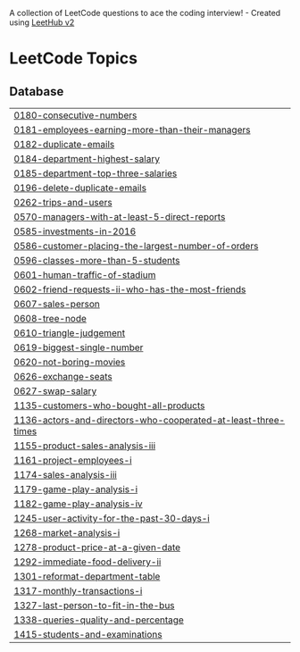 A collection of LeetCode questions to ace the coding interview! - Created using [LeetHub v2](https://github.com/arunbhardwaj/LeetHub-2.0)
<!---LeetCode Topics Start-->
# LeetCode Topics
## Database
|  |
| ------- |
| [0180-consecutive-numbers](https://github.com/BhanuPrakash000/Leetcode_Problems/tree/master/0180-consecutive-numbers) |
| [0181-employees-earning-more-than-their-managers](https://github.com/BhanuPrakash000/Leetcode_Problems/tree/master/0181-employees-earning-more-than-their-managers) |
| [0182-duplicate-emails](https://github.com/BhanuPrakash000/Leetcode_Problems/tree/master/0182-duplicate-emails) |
| [0184-department-highest-salary](https://github.com/BhanuPrakash000/Leetcode_Problems/tree/master/0184-department-highest-salary) |
| [0185-department-top-three-salaries](https://github.com/BhanuPrakash000/Leetcode_Problems/tree/master/0185-department-top-three-salaries) |
| [0196-delete-duplicate-emails](https://github.com/BhanuPrakash000/Leetcode_Problems/tree/master/0196-delete-duplicate-emails) |
| [0262-trips-and-users](https://github.com/BhanuPrakash000/Leetcode_Problems/tree/master/0262-trips-and-users) |
| [0570-managers-with-at-least-5-direct-reports](https://github.com/BhanuPrakash000/Leetcode_Problems/tree/master/0570-managers-with-at-least-5-direct-reports) |
| [0585-investments-in-2016](https://github.com/BhanuPrakash000/Leetcode_Problems/tree/master/0585-investments-in-2016) |
| [0586-customer-placing-the-largest-number-of-orders](https://github.com/BhanuPrakash000/Leetcode_Problems/tree/master/0586-customer-placing-the-largest-number-of-orders) |
| [0596-classes-more-than-5-students](https://github.com/BhanuPrakash000/Leetcode_Problems/tree/master/0596-classes-more-than-5-students) |
| [0601-human-traffic-of-stadium](https://github.com/BhanuPrakash000/Leetcode_Problems/tree/master/0601-human-traffic-of-stadium) |
| [0602-friend-requests-ii-who-has-the-most-friends](https://github.com/BhanuPrakash000/Leetcode_Problems/tree/master/0602-friend-requests-ii-who-has-the-most-friends) |
| [0607-sales-person](https://github.com/BhanuPrakash000/Leetcode_Problems/tree/master/0607-sales-person) |
| [0608-tree-node](https://github.com/BhanuPrakash000/Leetcode_Problems/tree/master/0608-tree-node) |
| [0610-triangle-judgement](https://github.com/BhanuPrakash000/Leetcode_Problems/tree/master/0610-triangle-judgement) |
| [0619-biggest-single-number](https://github.com/BhanuPrakash000/Leetcode_Problems/tree/master/0619-biggest-single-number) |
| [0620-not-boring-movies](https://github.com/BhanuPrakash000/Leetcode_Problems/tree/master/0620-not-boring-movies) |
| [0626-exchange-seats](https://github.com/BhanuPrakash000/Leetcode_Problems/tree/master/0626-exchange-seats) |
| [0627-swap-salary](https://github.com/BhanuPrakash000/Leetcode_Problems/tree/master/0627-swap-salary) |
| [1135-customers-who-bought-all-products](https://github.com/BhanuPrakash000/Leetcode_Problems/tree/master/1135-customers-who-bought-all-products) |
| [1136-actors-and-directors-who-cooperated-at-least-three-times](https://github.com/BhanuPrakash000/Leetcode_Problems/tree/master/1136-actors-and-directors-who-cooperated-at-least-three-times) |
| [1155-product-sales-analysis-iii](https://github.com/BhanuPrakash000/Leetcode_Problems/tree/master/1155-product-sales-analysis-iii) |
| [1161-project-employees-i](https://github.com/BhanuPrakash000/Leetcode_Problems/tree/master/1161-project-employees-i) |
| [1174-sales-analysis-iii](https://github.com/BhanuPrakash000/Leetcode_Problems/tree/master/1174-sales-analysis-iii) |
| [1179-game-play-analysis-i](https://github.com/BhanuPrakash000/Leetcode_Problems/tree/master/1179-game-play-analysis-i) |
| [1182-game-play-analysis-iv](https://github.com/BhanuPrakash000/Leetcode_Problems/tree/master/1182-game-play-analysis-iv) |
| [1245-user-activity-for-the-past-30-days-i](https://github.com/BhanuPrakash000/Leetcode_Problems/tree/master/1245-user-activity-for-the-past-30-days-i) |
| [1268-market-analysis-i](https://github.com/BhanuPrakash000/Leetcode_Problems/tree/master/1268-market-analysis-i) |
| [1278-product-price-at-a-given-date](https://github.com/BhanuPrakash000/Leetcode_Problems/tree/master/1278-product-price-at-a-given-date) |
| [1292-immediate-food-delivery-ii](https://github.com/BhanuPrakash000/Leetcode_Problems/tree/master/1292-immediate-food-delivery-ii) |
| [1301-reformat-department-table](https://github.com/BhanuPrakash000/Leetcode_Problems/tree/master/1301-reformat-department-table) |
| [1317-monthly-transactions-i](https://github.com/BhanuPrakash000/Leetcode_Problems/tree/master/1317-monthly-transactions-i) |
| [1327-last-person-to-fit-in-the-bus](https://github.com/BhanuPrakash000/Leetcode_Problems/tree/master/1327-last-person-to-fit-in-the-bus) |
| [1338-queries-quality-and-percentage](https://github.com/BhanuPrakash000/Leetcode_Problems/tree/master/1338-queries-quality-and-percentage) |
| [1415-students-and-examinations](https://github.com/BhanuPrakash000/Leetcode_Problems/tree/master/1415-students-and-examinations) |
<!---LeetCode Topics End-->